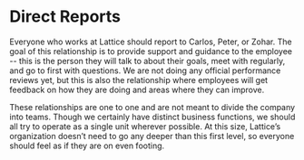 # Direct Reports

Everyone who works at Lattice should report to Carlos, Peter, or Zohar. The goal of this relationship is to provide support and guidance to the employee -- this is the person they will talk to about their goals, meet with regularly, and go to first with questions. We are not doing any official performance reviews yet, but this is also the relationship where employees will get feedback on how they are doing and areas where they can improve.

These relationships are one to one and are not meant to divide the company into teams. Though we certainly have distinct business functions, we should all try to operate as a single unit wherever possible. At this size, Lattice’s organization doesn’t need to go any deeper than this first level, so everyone should feel as if they are on even footing.
